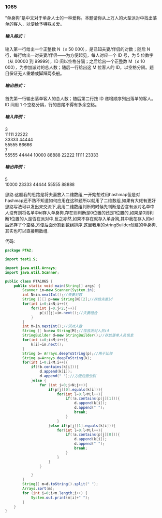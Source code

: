 ### 1065
“单身狗”是中文对于单身人士的一种爱称。本题请你从上万人的大型派对中找出落单的客人，以便给予特殊关爱。  

##### 输入格式：  
输入第一行给出一个正整数 N（≤ 50 000），是已知夫妻/伴侣的对数；随后 N 行，每行给出一对夫妻/伴侣——为方便起见，每人对应一个 ID 号，为 5 位数字（从 00000 到 99999），ID 间以空格分隔；之后给出一个正整数 M（≤ 10 000），为参加派对的总人数；随后一行给出这 M 位客人的 ID，以空格分隔。题目保证无人重婚或脚踩两条船。  

##### 输出格式：  
首先第一行输出落单客人的总人数；随后第二行按 ID 递增顺序列出落单的客人。ID 间用 1 个空格分隔，行的首尾不得有多余空格。  

##### 输入样例：  
3  
11111 22222  
33333 44444  
55555 66666  
7  
55555 44444 10000 88888 22222 11111 23333  
##### 输出样例：  
5  
10000 23333 44444 55555 88888  

思路:这题我的思路是将夫妻放入二维数组,一开始想过用hashmap但是对hashmap还不熟不知道如何应用在这种题所以就用了二维数组,如果有大佬有更好思路写法可以发出来交流下,我用二维数组判断的时候先判断是否含有派对名单中人没有则将名单中id存入单身狗,存在则判断是0位置的还是1位置的,如果是0则判断1位置的人是否在派对中,反之亦然,如果不存在就存入单身狗,其中我在存入的id后还存了个空格,方便后面分割到数组排序,这里我用的stringBuilder创建的单身狗,其实也可以直接用数组.

代码:  
```java
package PTA2;

import test1.S;

import java.util.Arrays;
import java.util.Scanner;

public class PTA1065 {
    public static void main(String[] args) {
        Scanner in=new Scanner(System.in);
        int N=in.nextInt();//夫妻对数
        String [][] p=new String[N][2];//存放夫妻id
        for(int i=0;i<N;i++){
            for(int j=0;j<2;j++){
                p[i][j]=in.next();//夫妻组合
            }
        }
        int M=in.nextInt();//派对人数
        String [] k=new String[M];//存放派对人员id
        StringBuilder d=new StringBuilder();//存放落单人员信息
        for(int i=0;i<M;i++){
            k[i]=in.next();
        }
        String b= Arrays.deepToString(p);//用于比较
        String a=Arrays.deepToString(k);
        for(int i=0;i<M;i++){
            if(!b.contains(k[i])){
                d.append(k[i]);
                d.append(" ");//方便后面分割
            }else {
                for (int j=0;j<N;j++){
                    if(p[j][0].equals(k[i])){
                        for(int l=0;l<M;l++){
                            if(!a.contains(p[j][1])){
                                d.append(k[i]);
                                d.append(" ");
                                break;
                            }
                        }
                    }else if(p[j][1].equals(k[i])){
                        for(int l=0;l<M;l++){
                            if(!a.contains(p[j][0])){
                                d.append(k[i]);
                                d.append(" ");
                                break;
                            }
                        }
                    }
                }

            }
        }
        String[] m=d.toString().split(" ");
        Arrays.sort(m);
        for (int i=0;i<m.length;i++) {
            System.out.print(m[i]+" ");
        }
    }
}
```
